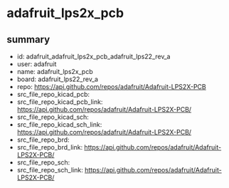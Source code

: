 # adafruit_lps2x_pcb
 
## summary 
* id: adafruit_adafruit_lps2x_pcb_adafruit_lps22_rev_a
* user: adafruit
* name: adafruit_lps2x_pcb
* board: adafruit_lps22_rev_a
* repo: https://api.github.com/repos/adafruit/Adafruit-LPS2X-PCB
* src_file_repo_kicad_pcb: 
* src_file_repo_kicad_pcb_link: https://api.github.com/repos/adafruit/Adafruit-LPS2X-PCB/
* src_file_repo_kicad_sch: 
* src_file_repo_kicad_sch_link: https://api.github.com/repos/adafruit/Adafruit-LPS2X-PCB/
* src_file_repo_brd: 
* src_file_repo_brd_link: https://api.github.com/repos/adafruit/Adafruit-LPS2X-PCB/
* src_file_repo_sch: 
* src_file_repo_sch_link: https://api.github.com/repos/adafruit/Adafruit-LPS2X-PCB/




